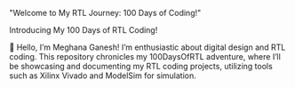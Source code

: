 
"Welcome to My RTL Journey: 100 Days of Coding!"

Introducing My 100 Days of RTL Coding!

👋 Hello, I’m Meghana Ganesh! I’m enthusiastic about digital design and RTL coding. This repository chronicles my 100DaysOfRTL adventure, where I’ll be showcasing and documenting my RTL coding projects, utilizing tools such as Xilinx Vivado and ModelSim for simulation.



